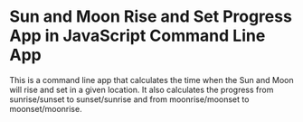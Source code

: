 # Sun and Moon Rise and Set Progress App in JavaScript Command Line App

This is a command line app that calculates the time when the Sun and Moon will rise and set in a given location. It also calculates the progress from sunrise/sunset to sunset/sunrise and from moonrise/moonset to moonset/moonrise.